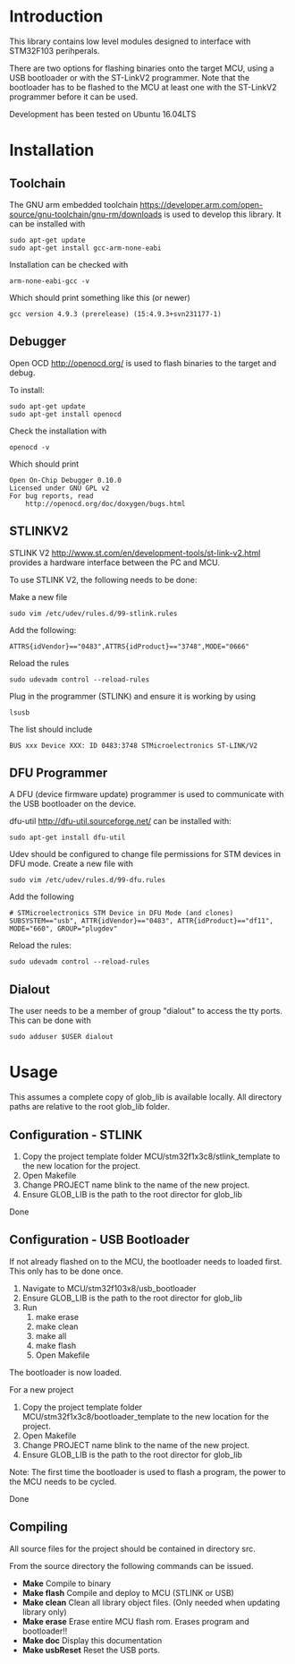 # Introduction

This library contains low level modules designed to interface with STM32F103 perihperals.

There are two options for flashing binaries onto the target MCU, using a USB bootloader or with the ST-LinkV2 programmer. Note that the bootloader has to be flashed to the MCU at least one with the ST-LinkV2 programmer before it can be used.

Development has been tested on Ubuntu 16.04LTS

# Installation

## Toolchain

The GNU arm embedded toolchain https://developer.arm.com/open-source/gnu-toolchain/gnu-rm/downloads is used to develop this library. It can be installed with

```
sudo apt-get update
sudo apt-get install gcc-arm-none-eabi
```

Installation can be checked with 

```
arm-none-eabi-gcc -v
```

Which should print something like this (or newer)

```
gcc version 4.9.3 (prerelease) (15:4.9.3+svn231177-1) 
```

## Debugger

Open OCD http://openocd.org/ is used to flash binaries to the target and debug.

To install:

```
sudo apt-get update
sudo apt-get install openocd
```

Check the installation with

```
openocd -v
```

Which should print

```
Open On-Chip Debugger 0.10.0
Licensed under GNU GPL v2
For bug reports, read
    http://openocd.org/doc/doxygen/bugs.html
```
## STLINKV2

STLINK V2 http://www.st.com/en/development-tools/st-link-v2.html provides a hardware interface between the PC and MCU.

To use STLINK V2, the following needs to be done:

Make a new file
```
sudo vim /etc/udev/rules.d/99-stlink.rules
```
Add the following:
```
ATTRS{idVendor}=="0483",ATTRS{idProduct}=="3748",MODE="0666"
```
Reload the rules
```
sudo udevadm control --reload-rules
```
Plug in the programmer (STLINK) and ensure it is working by using
```
lsusb
```
The list should include
```
BUS xxx Device XXX: ID 0483:3748 STMicroelectronics ST-LINK/V2
```

## DFU Programmer

A DFU (device firmware update) programmer is used to communicate with the USB bootloader on the device.

dfu-util http://dfu-util.sourceforge.net/ can be installed with:

```
sudo apt-get install dfu-util
```
Udev should be configured to change file permissions for STM devices in DFU mode. Create a new file with

```
sudo vim /etc/udev/rules.d/99-dfu.rules
```
Add the following
```
# STMicroelectronics STM Device in DFU Mode (and clones)
SUBSYSTEM=="usb", ATTR{idVendor}=="0483", ATTR{idProduct}=="df11", MODE="660", GROUP="plugdev"
```

Reload the rules:
```
sudo udevadm control --reload-rules
```

## Dialout

The user needs to be a member of group "dialout" to access the tty ports. This can be done with

```
sudo adduser $USER dialout
```

# Usage

This assumes a complete copy of glob_lib is available locally. All directory paths are relative to the root glob_lib folder.

## Configuration - STLINK

1. Copy the project template folder MCU/stm32f1x3c8/stlink_template to the new location for the project.
2. Open Makefile
  1. Change PROJECT name blink to the name of the new project.
  2. Ensure GLOB_LIB is the path to the root director for glob_lib

Done

## Configuration - USB Bootloader

If not already flashed on to the MCU, the bootloader needs to loaded first. This only has to be done once.

1. Navigate to MCU/stm32f103x8/usb_bootloader
2. Ensure GLOB_LIB is the path to the root director for glob_lib
3. Run
    1. make erase
    2. make clean
    3. make all
    4. make flash
    2. Open Makefile

The bootloader is now loaded.

For a new project
1. Copy the project template folder MCU/stm32f1x3c8/bootloader_template to the new location for the project.
2. Open Makefile
  1. Change PROJECT name blink to the name of the new project.
  2. Ensure GLOB_LIB is the path to the root director for glob_lib

Note: The first time the bootloader is used to flash a program, the power to the MCU needs to be cycled.

Done

## Compiling

All source files for the project should be contained in directory src.

From the source directory the following commands can be issued.

- **Make** Compile to binary
- **Make flash** Compile and deploy to MCU (STLINK or USB)
- **Make clean** Clean all library object files. (Only needed when updating library only)
- **Make erase** Erase entire MCU flash rom. Erases program and bootloader!!
- **Make doc** Display this documentation
- **Make usbReset** Reset the USB ports.

